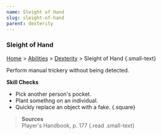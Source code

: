 ```yaml
---
name: Sleight of Hand
slug: sleight-of-hand
parent: dexterity
---
```

### Sleight of Hand
[Home](dm-operations-center) > [Abilities](abilities) > [Dexterity](dexterity) > Sleight of Hand {.small-text}

Perform manual trickery without being detected.

**Skill Checks**<br/>
- Pick another person's pocket.
- Plant somethng on an individual.
- Quickly replace an object with a fake.
{.square}

> **Sources** <br/>
> Player's Handbook, p. 177
{.read .small-text}

